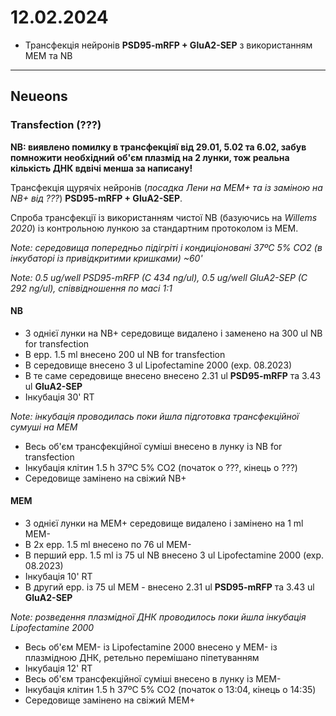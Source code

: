 12.02.2024
=========
- Трансфекція нейронів  __PSD95-mRFP + GluA2-SEP__ з використанням MEM та NB

---


## Neueons
### Transfection (???)
__NB: виявлено помилку в трансфекціяї від 29.01, 5.02 та 6.02, забув помножити необхідний об'єм плазмід на 2 лунки, тож реальна кількість ДНК вдвічі менша за написану!__

Трансфекція щурячіх нейронів (_посадка Лени на MEM+  та із заміною на NB+ від ???_)  __PSD95-mRFP + GluA2-SEP__.

Cпроба трансфекції із використанням чистої NB (базуючись на _Willems 2020_) із контрольною лункою за стандартним протоколом із MEM.

_Note: середовища попередньо підігріті і кондиціоновані 37ºC 5% CO2 (в інкубаторі із привідкритими кришками) ~60'_

_Note: 0.5 ug/well PSD95-mRFP (C 434 ng/ul),  0.5 ug/well GluA2-SEP (C 292 ng/ul), співвідношення по маcі 1:1_

#### NB
- З однієї лунки на NB+ середовище видалено і заменено на 300 ul NB for transfection
- В epp. 1.5 ml внесено 200 ul NB for transfection
- В середовище внесено 3 ul Lipofectamine 2000 (exp. 08.2023)
- В те саме середовище внесено внесено 2.31 ul  __PSD95-mRFP__ та  3.43 ul __GluA2-SEP__  
- Інкубація 30' RT

_Note: інкубація проводилась поки йшла підготовка трансфекційної сумуші на MEM_

- Весь об'єм трансфекційної суміші внесено в лунку із NB for transfection
- Інкубація клітин 1.5 h 37ºC 5% CO2 (початок о ???, кінець о ???)
- Середовище замінено на свіжий NB+ 

#### MEM
- З однієї лунки на MEM+  середовище видалено і замінено на 1 ml MEM-
- В 2x epp. 1.5 ml внесено по 76 ul MEM-
- В перший epp. 1.5 ml із 75 ul NB внесено 3 ul Lipofectamine 2000 (exp. 08.2023)
- Інкубація 10' RT
- В другий epp. із 75 ul MEM - внесено 2.31 ul  __PSD95-mRFP__ та  3.43 ul __GluA2-SEP__

_Note: розведення плазмідної ДНК проводилось поки йшла інкубація Lipofectamine 2000_

- Весь об'єм MEM- із Lipofectamine 2000 внесено у MEM- із плазмідною ДНК, ретельно перемішано піпетуванням
- Інкубація 12' RT
- Весь об'єм трансфекційної суміші внесено в лунку із MEM-
- Інкубація клітин 1.5 h 37ºC 5% CO2 (початок о 13:04, кінець о 14:35)
- Середовище замінено на свіжий MEM+ 
